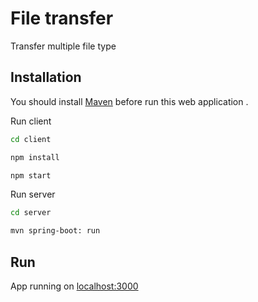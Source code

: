 # File transfer

Transfer multiple file type

## Installation

You should install [Maven](https://mkyong.com/maven/install-maven-on-mac-osx/) before run this web application .

Run client

```bash
cd client

npm install

npm start
```

Run server

```bash
cd server

mvn spring-boot: run
```

## Run

App running on [localhost:3000](http://localhost:3000/)